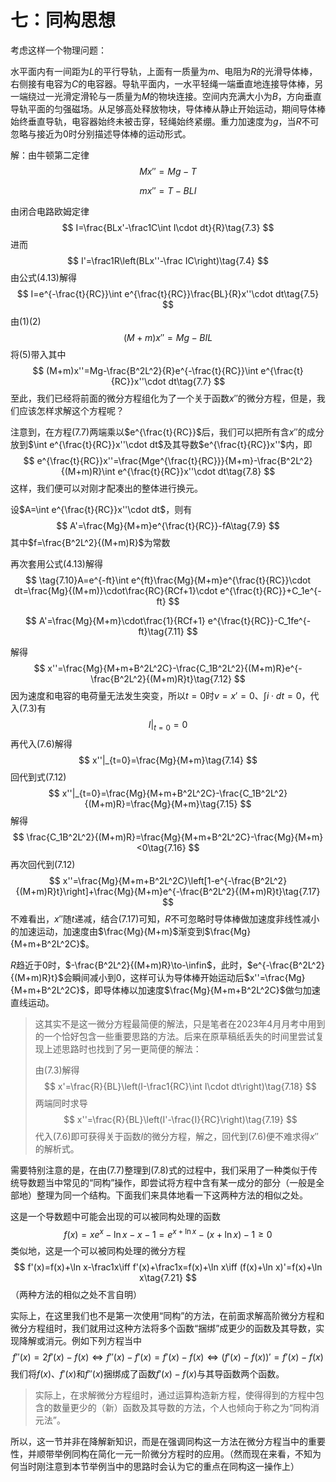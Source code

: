# 七：同构思想

考虑这样一个物理问题：

水平面内有一间距为$L$的平行导轨，上面有一质量为$m$、电阻为$R$的光滑导体棒，右侧接有电容为$C$的电容器。导轨平面内，一水平轻绳一端垂直地连接导体棒，另一端绕过一光滑定滑轮与一质量为$M$的物块连接。空间内充满大小为$B$，方向垂直导轨平面的匀强磁场。从足够高处释放物块，导体棒从静止开始运动，期间导体棒始终垂直导轨，电容器始终未被击穿，轻绳始终紧绷。重力加速度为$g$，当$R$不可忽略与接近为0时分别描述导体棒的运动形式。

解：由牛顿第二定律
$$
Mx''=Mg-T\tag{7.1}
$$

$$
mx''=T-BLI\tag{7.2}
$$

由闭合电路欧姆定律
$$
I=\frac{BLx'-\frac1C\int I\cdot dt}{R}\tag{7.3}
$$
进而
$$
I'=\frac1R\left(BLx''-\frac IC\right)\tag{7.4}
$$
由公式(4.13)解得
$$
I=e^{-\frac{t}{RC}}\int e^{\frac{t}{RC}}\frac{BL}{R}x''\cdot dt\tag{7.5}
$$
由(1)(2)
$$
(M+m)x''=Mg-BIL\tag{7.6}
$$
将(5)带入其中
$$
(M+m)x''=Mg-\frac{B^2L^2}{R}e^{-\frac{t}{RC}}\int e^{\frac{t}{RC}}x''\cdot dt\tag{7.7}
$$
至此，我们已经将前面的微分方程组化为了一个关于函数$x''$的微分方程，但是，我们应该怎样求解这个方程呢？

注意到，在方程(7.7)两端乘以$e^{\frac{t}{RC}}$后，我们可以把所有含$x''$的成分放到$\int e^{\frac{t}{RC}}x''\cdot dt$及其导数$e^{\frac{t}{RC}}x''$内，即
$$
e^{\frac{t}{RC}}x''=\frac{Mge^{\frac{t}{RC}}}{M+m}-\frac{B^2L^2}{(M+m)R}\int e^{\frac{t}{RC}}x''\cdot dt\tag{7.8}
$$
这样，我们便可以对刚才配凑出的整体进行换元。

设$A=\int e^{\frac{t}{RC}}x''\cdot dt$，则有
$$
A'=\frac{Mg}{M+m}e^{\frac{t}{RC}}-fA\tag{7.9}
$$
其中$f=\frac{B^2L^2}{(M+m)R}$为常数

再次套用公式(4.13)解得
$$
\tag{7.10}A=e^{-ft}\int e^{ft}\frac{Mg}{M+m}e^{\frac{t}{RC}}\cdot dt=\frac{Mg}{(M+m)}\cdot\frac{RC}{RCf+1}\cdot e^{\frac{t}{RC}}+C_1e^{-ft}
$$

$$
A'=\frac{Mg}{M+m}\cdot\frac{1}{RCf+1} e^{\frac{t}{RC}}-C_1fe^{-ft}\tag{7.11}
$$

解得
$$
x''=\frac{Mg}{M+m+B^2L^2C}-\frac{C_1B^2L^2}{(M+m)R}e^{-\frac{B^2L^2}{(M+m)R}t}\tag{7.12}
$$
因为速度和电容的电荷量无法发生突变，所以$t=0$时$v=x'=0$、$\int i \cdot dt=0$，代入(7.3)有
$$
I|_{t=0}=0\tag{7.13}
$$
再代入(7.6)解得
$$
x''|_{t=0}=\frac{Mg}{M+m}\tag{7.14}
$$
回代到式(7.12)
$$
x''|_{t=0}=\frac{Mg}{M+m+B^2L^2C}-\frac{C_1B^2L^2}{(M+m)R}=\frac{Mg}{M+m}\tag{7.15}
$$
解得
$$
\frac{C_1B^2L^2}{(M+m)R}=\frac{Mg}{M+m+B^2L^2C}-\frac{Mg}{M+m}<0\tag{7.16}
$$
再次回代到(7.12)
$$
x''=\frac{Mg}{M+m+B^2L^2C}\left[1-e^{-\frac{B^2L^2}{(M+m)R}t}\right]+\frac{Mg}{M+m}e^{-\frac{B^2L^2}{(M+m)R}t}\tag{7.17}
$$
不难看出，$x''$随$t$递减，结合(7.17)可知，$R$不可忽略时导体棒做加速度非线性减小的加速运动，加速度由$\frac{Mg}{M+m}$渐变到$\frac{Mg}{M+m+B^2L^2C}$。

$R$趋近于0时，$-\frac{B^2L^2}{(M+m)R}\to-\infin$，此时，$e^{-\frac{B^2L^2}{(M+m)R}t}$会瞬间减小到0，这样可认为导体棒开始运动后$x''=\frac{Mg}{M+m+B^2L^2C}$，即导体棒以加速度$\frac{Mg}{M+m+B^2L^2C}$做匀加速直线运动。

>这其实不是这一微分方程最简便的解法，只是笔者在2023年4月月考中用到的一个恰好包含一些重要思路的方法。后来在原草稿纸丢失的时间里尝试复现上述思路时也找到了另一更简便的解法：
>
>由(7.3)解得
>$$
>x'=\frac{R}{BL}\left(I-\frac1{RC}\int I\cdot dt\right)\tag{7.18}
>$$
>两端同时求导
>$$
>x''=\frac{R}{BL}\left(I'-\frac{I}{RC}\right)\tag{7.19}
>$$
>代入(7.6)即可获得关于函数$I$的微分方程，解之，回代到(7.6)便不难求得$x''$的解析式。

需要特别注意的是，在由(7.7)整理到(7.8)式的过程中，我们采用了一种类似于传统导数题当中常见的“同构”操作，即尝试将方程中含有某一成分的部分（一般是全部地）整理为同一个结构。下面我们来具体地看一下这两种方法的相似之处。

这是一个导数题中可能会出现的可以被同构处理的函数
$$
f(x)=xe^x-\ln x-x-1=e^{x+\ln x}-(x+\ln x)-1\ge0\tag{7.20}
$$
类似地，这是一个可以被同构处理的微分方程
$$
f'(x)=f(x)+\ln x-\frac1x\iff f'(x)+\frac1x=f(x)+\ln x\iff (f(x)+\ln x)'=f(x)+\ln x\tag{7.21}
$$
（两种方法的相似之处不言自明）

实际上，在这里我们也不是第一次使用“同构”的方法，在前面求解高阶微分方程和微分方程组时，我们就用过这种方法将多个函数“捆绑”成更少的函数及其导数，实现降解或消元。例如下列方程当中
$$
f''(x)=2f'(x)-f(x)\iff f''(x)-f'(x)=f'(x)-f(x)\iff (f'(x)-f(x))'=f'(x)-f(x)\tag{7.22}
$$
我们将$f(x)$、$f'(x)$和$f''(x)$捆绑成了函数$f'(x)-f(x)$与其导函数两个函数。

>  实际上，在求解微分方程组时，通过运算构造新方程，使得得到的方程中包含的数量更少的（新）函数及其导数的方法，个人也倾向于称之为“同构消元法”。

所以，这一节并非在降解新知识，而是在强调同构这一方法在微分方程当中的重要性，并顺带举例同构在简化一元一阶微分方程时的应用。（然而现在来看，不知为何当时刚注意到本节举例当中的思路时会认为它的重点在同构这一操作上）